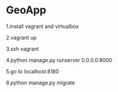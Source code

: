 # GeoApp
1.install vagrant and virtualbox

2.vagrant up

3.ssh vagrant

4.python manage.py runserver 0.0.0.0:8000

5.go to localhost:8180

6.python manage.py migrate
